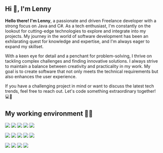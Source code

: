 <h2 align="left">Hi 👋, I'm Lenny</h2>

<b>Hello there! I'm Lenny</b>, a passionate and driven Freelance developer with a strong focus on Java and C#. As a tech enthusiast, I'm constantly on the lookout for cutting-edge technologies to explore and integrate into my projects. My journey in the world of software development has been an exhilarating quest for knowledge and expertise, and I'm always eager to expand my skillset.

With a keen eye for detail and a penchant for problem-solving, I thrive on tackling complex challenges and finding innovative solutions. I always strive to maintain a balance between creativity and practicality in my work. My goal is to create software that not only meets the technical requirements but also enhances the user experience.

If you have a challenging project in mind or want to discuss the latest tech trends, feel free to reach out.
Let's code something extraordinary together! 💻🚀

<h2 align="left">My working environment 👨‍🏭</h2>
<p>
  <img src="https://img.shields.io/badge/Java-ED8B00?style=for-the-badge&logo=java&logoColor=white" />
  <img src="https://img.shields.io/badge/C%23-239120?style=for-the-badge&logo=c-sharp&logoColor=white" />
  <img src="https://img.shields.io/badge/JavaScript-323330?style=for-the-badge&logo=javascript&logoColor=F7DF1E" />
  <img src="https://img.shields.io/badge/json-5E5C5C?style=for-the-badge&logo=json&logoColor=white" />
  <img src="https://img.shields.io/badge/Node.js-339933?style=for-the-badge&logo=nodedotjs&logoColor=white" />
</p>
<p>
  <img src="https://img.shields.io/badge/Visual_Studio_Code-0078D4?style=for-the-badge&logo=visual%20studio%20code&logoColor=white" />
  <img src="https://img.shields.io/badge/Visual_Studio-5C2D91?style=for-the-badge&logo=visual%20studio&logoColor=white" />
  <img src="https://img.shields.io/badge/Atom-66595C?style=for-the-badge&logo=Atom&logoColor=white" />
  <img src="https://img.shields.io/badge/Eclipse-2C2255?style=for-the-badge&logo=eclipse&logoColor=white" />
  <img src="https://img.shields.io/badge/sublime_text-%23575757.svg?&style=for-the-badge&logo=sublime-text&logoColor=important" />
</p>
<p>
  <img src="https://img.shields.io/badge/MySQL-00000F?style=for-the-badge&logo=mysql&logoColor=white" />
  <img src="https://img.shields.io/badge/Redis-eb4034?style=for-the-badge&logo=redis&logoColor=white" />
  <img src="https://img.shields.io/badge/Trello-34a8eb?style=for-the-badge&logo=trello&logoColor=white" />
  <img src="https://img.shields.io/badge/git-bf2008?style=for-the-badge&logo=git&logoColor=white" />
</p>
